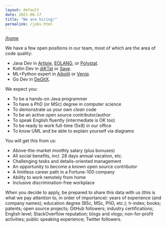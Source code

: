 ```yaml
---
layout: default
date: 2021-06-17
title: "We are hiring!"
permalink: /jobs.html
---
```


[/home](/)

We have a few open positions in our
team, most of which are the area of code quality:

  * Java Dev in [Artipie](https://www.artipie.org), 
    [EOLANG](https://github.com/cqfn/eo),
    or
    [Polystat](https://github.com/polystat/polystat).
  * Kotlin Dev in [diKTat](https://github.com/cqfn/diKTat) or [Save](https://github.com/cqfn/save).
  * ML+Python expert in [Aibolit](https://github.com/cqfn/aibolit) or [Veniq](https://github.com/cqfn/veniq).
  * Go Dev in [DeGitX](https://github.com/cqfn/degitx).

We expect you:

  * To be a hands-on Java programmer
  * To have a PhD (or MSc) degree in computer science
  * To demonstrate us your own _clean_ code
  * To be an active open source contributor/author
  * To speak English fluently (intermediate is OK too)
  * To be ready to work full-time (5x8) in our office
  * To know UML and be able to explain yourself via diagrams

You will get this from us:

  * Above-the-market monthly salary (plus bonuses)
  * All social benefits, incl. 28 days annual vacation, etc.
  * Challenging tasks and details-oriented management
  * An opportunity to become a known open source contributor
  * A limitless career path in a Fortune-100 company
  * Ability to work remotely from home
  * Inclusive discrimination-free workplace

When you decide to apply, be prepared to share this data with us
(this is what we pay attention to, in order of importance):
years of experience (and company names);
education degree (BSc, MSc, PhD, etc.);
h-index;
books;
patents;
open source projects;
GitHub followers;
industry certifications;
English level;
StackOverflow reputation;
blogs and vlogs;
non-for-profit activities;
public speaking experience;
Twitter followers.

